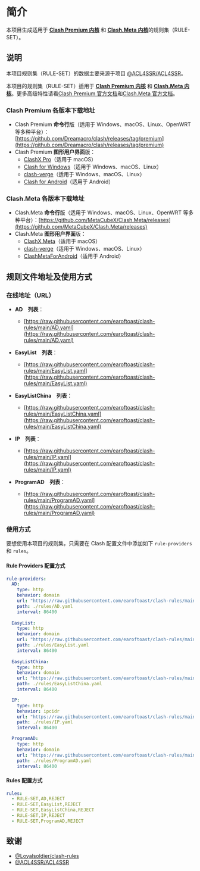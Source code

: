 # 简介

本项目生成适用于 [**Clash Premium 内核**](https://github.com/Dreamacro/clash/releases/tag/premium) 和 [**Clash.Meta 内核**](https://github.com/MetaCubeX/Clash.Meta)的规则集（RULE-SET）。

## 说明

本项目规则集（RULE-SET）的数据主要来源于项目 [@ACL4SSR/ACL4SSR](https://github.com/ACL4SSR/ACL4SSR/tree/master)。

本项目的规则集（RULE-SET）适用于 [**Clash Premium 内核**](https://github.com/Dreamacro/clash/releases/tag/premium) 和 [**Clash.Meta 内核**](https://github.com/MetaCubeX/Clash.Meta)。更多高级特性请看[Clash Premium 官方文档](https://github.com/Dreamacro/clash/wiki/Clash-Premium-Features)和[Clash.Meta 官方文档](https://docs.metacubex.one/)。

### Clash Premium 各版本下载地址

- Clash Premium **命令行**版（适用于 Windows、macOS、Linux、OpenWRT 等多种平台）：[https://github.com/Dreamacro/clash/releases/tag/premium](https://github.com/Dreamacro/clash/releases/tag/premium)
- Clash Premium **图形用户界面**版：
  - [ClashX Pro](https://install.appcenter.ms/users/clashx/apps/clashx-pro/distribution_groups/public)（适用于 macOS）
  - [Clash for Windows](https://github.com/Fndroid/clash_for_windows_pkg/releases)（适用于 Windows、macOS、Linux）
  - [clash-verge](https://github.com/zzzgydi/clash-verge/releases)（适用于 Windows、macOS、Linux）
  - [Clash for Android](https://github.com/Kr328/ClashForAndroid/releases)（适用于 Android）

### Clash.Meta 各版本下载地址

- Clash.Meta **命令行**版（适用于 Windows、macOS、Linux、OpenWRT 等多种平台）：[https://github.com/MetaCubeX/Clash.Meta/releases](https://github.com/MetaCubeX/Clash.Meta/releases)
- Clash.Meta **图形用户界面**版：
  - [ClashX.Meta](https://github.com/MetaCubeX/ClashX.Meta/releases)（适用于 macOS）
  - [clash-verge](https://github.com/zzzgydi/clash-verge/releases)（适用于 Windows、macOS、Linux）
  - [ClashMetaForAndroid](https://github.com/MetaCubeX/ClashMetaForAndroid/releases)（适用于 Android）

## 规则文件地址及使用方式

### 在线地址（URL）

- **AD　列表**：
  - [https://raw.githubusercontent.com/earoftoast/clash-rules/main/AD.yaml](https://raw.githubusercontent.com/earoftoast/clash-rules/main/AD.yaml)

- **EasyList　列表**：
  - [https://raw.githubusercontent.com/earoftoast/clash-rules/main/EasyList.yaml](https://raw.githubusercontent.com/earoftoast/clash-rules/main/EasyList.yaml)

- **EasyListChina　列表**：
  - [https://raw.githubusercontent.com/earoftoast/clash-rules/main/EasyListChina.yaml](https://raw.githubusercontent.com/earoftoast/clash-rules/main/EasyListChina.yaml)

- **IP　列表**：
  - [https://raw.githubusercontent.com/earoftoast/clash-rules/main/IP.yaml](https://raw.githubusercontent.com/earoftoast/clash-rules/main/IP.yaml)

- **ProgramAD　列表**：
  - [https://raw.githubusercontent.com/earoftoast/clash-rules/main/ProgramAD.yaml](https://raw.githubusercontent.com/earoftoast/clash-rules/main/ProgramAD.yaml)

### 使用方式

要想使用本项目的规则集，只需要在 Clash 配置文件中添加如下 `rule-providers` 和 `rules`。

#### Rule Providers 配置方式

```yaml
rule-providers:
  AD:
    type: http
    behavior: domain
    url: "https://raw.githubusercontent.com/earoftoast/clash-rules/main/AD.yaml"
    path: ./rules/AD.yaml
    interval: 86400
    
  EasyList:
    type: http
    behavior: domain
    url: "https://raw.githubusercontent.com/earoftoast/clash-rules/main/EasyList.yaml"
    path: ./rules/EasyList.yaml
    interval: 86400
    
  EasyListChina:
    type: http
    behavior: domain
    url: "https://raw.githubusercontent.com/earoftoast/clash-rules/main/EasyListChina.yaml"
    path: ./rules/EasyListChina.yaml
    interval: 86400

  IP:
    type: http
    behavior: ipcidr
    url: "https://raw.githubusercontent.com/earoftoast/clash-rules/main/IP.yaml"
    path: ./rules/IP.yaml
    interval: 86400

  ProgramAD:
    type: http
    behavior: domain
    url: "https://raw.githubusercontent.com/earoftoast/clash-rules/main/ProgramAD.yaml"
    path: ./rules/ProgramAD.yaml
    interval: 86400
```

#### Rules 配置方式

```yaml
rules:
  - RULE-SET,AD,REJECT
  - RULE-SET,EasyList,REJECT
  - RULE-SET,EasyListChina,REJECT
  - RULE-SET,IP,REJECT
  - RULE-SET,ProgramAD,REJECT
```

## 致谢

- [@Loyalsoldier/clash-rules](https://github.com/Loyalsoldier/clash-rules)
- [@ACL4SSR/ACL4SSR](https://github.com/ACL4SSR/ACL4SSR/tree/master)
